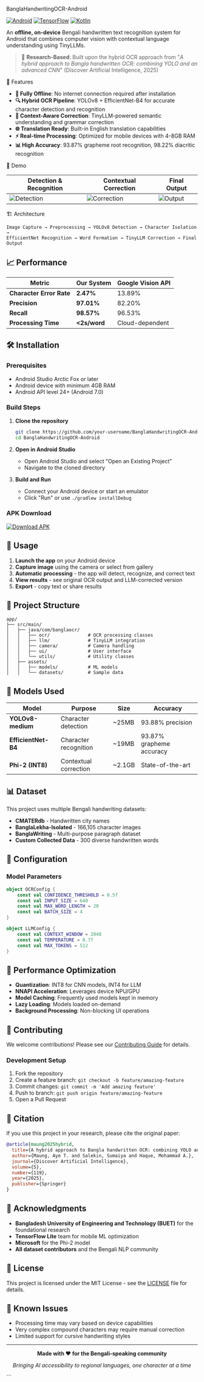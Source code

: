 
BanglaHandwritingOCR-Android

[![Android](https://img.shields.io/badge/Android-3DDC84?style=for-the-badge&logo=android&logoColor=white)](https://developer.android.com/)
[![TensorFlow](https://img.shields.io/badge/TensorFlow-FF6F00?style=for-the-badge&logo=tensorflow&logoColor=white)](https://www.tensorflow.org/lite)
[![Kotlin](https://img.shields.io/badge/Kotlin-7F52FF?style=for-the-badge&logo=kotlin&logoColor=white)](https://kotlinlang.org/)

An **offline, on-device** Bengali handwritten text recognition system for Android that combines computer vision with contextual language understanding using TinyLLMs.

> 🔬 **Research-Based**: Built upon the hybrid OCR approach from "*A hybrid approach to Bangla handwritten OCR: combining YOLO and an advanced CNN*" (Discover Artificial Intelligence, 2025)

🚀 Features

- **📱 Fully Offline**: No internet connection required after installation
- **🔍 Hybrid OCR Pipeline**: YOLOv8 + EfficientNet-B4 for accurate character detection and recognition
- **🧠 Context-Aware Correction**: TinyLLM-powered semantic understanding and grammar correction
- **🌐 Translation Ready**: Built-in English translation capabilities
- **⚡ Real-time Processing**: Optimized for mobile devices with 4-8GB RAM
- **📊 High Accuracy**: 93.87% grapheme root recognition, 98.22% diacritic recognition

📸 Demo

| Detection & Recognition | Contextual Correction | Final Output |
|------------------------|---------------------|--------------|
| ![Detection](https://via.placeholder.com/300x200?text=Character+Detection) | ![Correction](https://via.placeholder.com/300x200?text=LLM+Correction) | ![Output](https://via.placeholder.com/300x200?text=Final+Text) |

 🏗️ Architecture

```
Image Capture → Preprocessing → YOLOv8 Detection → Character Isolation → 
EfficientNet Recognition → Word Formation → TinyLLM Correction → Final Output
```

## 📈 Performance

| Metric | Our System | Google Vision API |
|--------|------------|-------------------|
| **Character Error Rate** | **2.47%** | 13.89% |
| **Precision** | **97.01%** | 82.20% |
| **Recall** | **98.57%** | 96.53% |
| **Processing Time** | **<2s/word** | Cloud-dependent |

## 🛠️ Installation

### Prerequisites

- Android Studio Arctic Fox or later
- Android device with minimum 4GB RAM
- Android API level 24+ (Android 7.0)

### Build Steps

1. **Clone the repository**
   ```bash
   git clone https://github.com/your-username/BanglaHandwritingOCR-Android.git
   cd BanglaHandwritingOCR-Android
   ```

2. **Open in Android Studio**
   - Open Android Studio and select "Open an Existing Project"
   - Navigate to the cloned directory

3. **Build and Run**
   - Connect your Android device or start an emulator
   - Click "Run" or use `./gradlew installDebug`

### APK Download

[![Download APK](https://img.shields.io/badge/Download-APK-brightgreen?style=for-the-badge&logo=android)](https://github.com/your-username/BanglaHandwritingOCR-Android/releases/latest)

## 🎯 Usage

1. **Launch the app** on your Android device
2. **Capture image** using the camera or select from gallery
3. **Automatic processing** - the app will detect, recognize, and correct text
4. **View results** - see original OCR output and LLM-corrected version
5. **Export** - copy text or share results

## 📁 Project Structure

```
app/
├── src/main/
│   ├── java/com/banglaocr/
│   │   ├── ocr/              # OCR processing classes
│   │   ├── llm/              # TinyLLM integration
│   │   ├── camera/           # Camera handling
│   │   ├── ui/               # User interface
│   │   └── utils/            # Utility classes
│   ├── assets/
│   │   ├── models/           # ML models
│   │   └── datasets/         # Sample data
```

## 🧩 Models Used

| Model | Purpose | Size | Accuracy |
|-------|---------|------|----------|
| **YOLOv8-medium** | Character detection | ~25MB | 93.88% precision |
| **EfficientNet-B4** | Character recognition | ~19MB | 93.87% grapheme accuracy |
| **Phi-2 (INT8)** | Contextual correction | ~2.1GB | State-of-the-art |

## 📊 Dataset

This project uses multiple Bengali handwriting datasets:

- **CMATERdb** - Handwritten city names
- **BanglaLekha-Isolated** - 166,105 character images
- **BanglaWriting** - Multi-purpose paragraph dataset
- **Custom Collected Data** - 300 diverse handwritten words

## 🔧 Configuration

### Model Parameters

```kotlin
object OCRConfig {
    const val CONFIDENCE_THRESHOLD = 0.5f
    const val INPUT_SIZE = 640
    const val MAX_WORD_LENGTH = 20
    const val BATCH_SIZE = 4
}

object LLMConfig {
    const val CONTEXT_WINDOW = 2048
    const val TEMPERATURE = 0.7f
    const val MAX_TOKENS = 512
}
```

## 🚀 Performance Optimization

- **Quantization**: INT8 for CNN models, INT4 for LLM
- **NNAPI Acceleration**: Leverages device NPU/GPU
- **Model Caching**: Frequently used models kept in memory
- **Lazy Loading**: Models loaded on-demand
- **Background Processing**: Non-blocking UI operations

## 🤝 Contributing

We welcome contributions! Please see our [Contributing Guide](CONTRIBUTING.md) for details.

### Development Setup

1. Fork the repository
2. Create a feature branch: `git checkout -b feature/amazing-feature`
3. Commit changes: `git commit -m 'Add amazing feature'`
4. Push to branch: `git push origin feature/amazing-feature`
5. Open a Pull Request

## 📝 Citation

If you use this project in your research, please cite the original paper:

```bibtex
@article{maung2025hybrid,
  title={A hybrid approach to Bangla handwritten OCR: combining YOLO and an advanced CNN},
  author={Maung, Aye T. and Salekin, Sumaiya and Haque, Mohammad A.},
  journal={Discover Artificial Intelligence},
  volume={5},
  number={119},
  year={2025},
  publisher={Springer}
}
```

## 🙏 Acknowledgments

- **Bangladesh University of Engineering and Technology (BUET)** for the foundational research
- **TensorFlow Lite** team for mobile ML optimization
- **Microsoft** for the Phi-2 model
- **All dataset contributors** and the Bengali NLP community

## 📄 License

This project is licensed under the MIT License - see the [LICENSE](LICENSE) file for details.


## 🐛 Known Issues

- Processing time may vary based on device capabilities
- Very complex compound characters may require manual correction
- Limited support for cursive handwriting styles

---

<div align="center">

**Made with ❤️ for the Bengali-speaking community**

*Bringing AI accessibility to regional languages, one character at a time*

</div>
```

